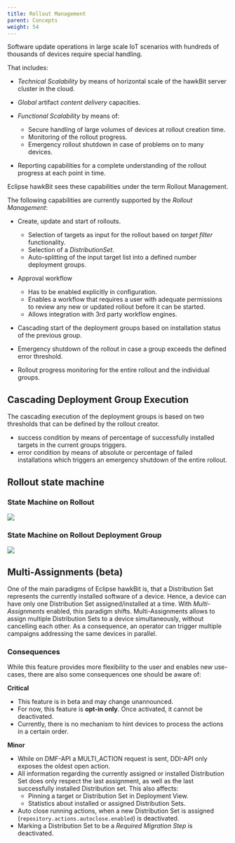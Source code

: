```yaml
---
title: Rollout Management
parent: Concepts
weight: 54
---
```


Software update operations in large scale IoT scenarios with hundreds of thousands of devices require special handling.
<!--more-->

That includes:
- _Technical Scalability_ by means of horizontal scale of the hawkBit server cluster in the cloud.
- _Global_ artifact _content delivery_ capacities.
- _Functional Scalability_ by means of:
  - Secure handling of large volumes of devices at rollout creation time.
  - Monitoring of the rollout progress.
  - Emergency rollout shutdown in case of problems on to many devices.

- Reporting capabilities for a complete understanding of the rollout progress at each point in time.

Eclipse hawkBit sees these capabilities under the term Rollout Management.

The following capabilities are currently supported by the _Rollout Management_:
- Create, update and start of rollouts.
  - Selection of targets as input for the rollout based on _target filter_ functionality.
  - Selection of a _DistributionSet_.
  - Auto-splitting of the input target list into a defined number deployment groups.
- Approval workflow
  - Has to be enabled explicitly in configuration.
  - Enables a workflow that requires a user with adequate permissions to review any new or updated rollout before it 
  can be started.
  - Allows integration with 3rd party workflow engines.
  
- Cascading start of the deployment groups based on installation status of the previous group.
- Emergency shutdown of the rollout in case a group exceeds the defined error threshold.
- Rollout progress monitoring for the entire rollout and the individual groups.


## Cascading Deployment Group Execution
The cascading execution of the deployment groups is based on two thresholds that can be defined by the rollout creator.
- success condition by means of percentage of successfully installed targets in the current groups triggers.
- error condition by means of absolute or percentage of failed installations which triggers an emergency shutdown of the entire rollout.

## Rollout state machine

### State Machine on Rollout
![](../../images/rolloutstatediagram.png)

### State Machine on Rollout Deployment Group
![](../../images/rolloutgroupstatediagram.png)

## Multi-Assignments (beta)

One of the main paradigms of Eclipse hawkBit is, that a Distribution Set represents the currently installed software of a device. Hence, a device can have only one Distribution Set assigned/installed at a time. With _Multi-Assignments_ enabled, this paradigm shifts. Multi-Assignments allows to assign multiple Distribution Sets to a device simultaneously, without cancelling each other. As a consequence, an operator can trigger multiple campaigns addressing the same devices in parallel. 

### Consequences

While this feature provides more flexibility to the user and enables new use-cases, there are also some consequences one should be aware of:

**Critical**

* This feature is in beta and may change unannounced.
* For now, this feature is **opt-in only**. Once activated, it cannot be deactivated.
* Currently, there is no mechanism to hint devices to process the actions in a certain order.

**Minor**

* While on DMF-API a MULTI_ACTION request is sent, DDI-API only exposes the oldest open action. 
* All information regarding the currently assigned or installed Distribution Set does only respect the last assignment, as well as the last successfully installed Distribution set. This also affects:
    * Pinning a target or Distribution Set in Deployment View.
    * Statistics about installed or assigned Distribution Sets.
* Auto close running actions, when a new Distribution Set is assigned (`repository.actions.autoclose.enabled`) is deactivated.
* Marking a Distribution Set to be a *Required Migration Step* is deactivated.